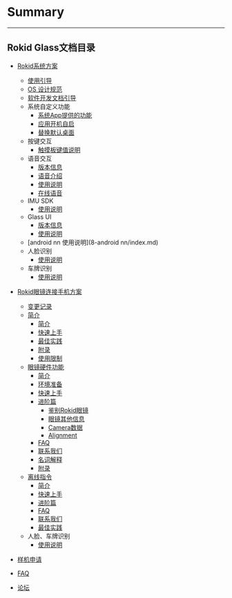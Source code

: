 # Summary
---------

Rokid Glass文档目录
---------
* [Rokid系统方案](README.md)
    * [使用引导](howtouse.md)
    * [OS 设计规范](5-design/index.md)
    * [软件开发文档引导](README.md)
    * 系统自定义功能
	   - [系统App提供的功能](1-system/sysapp.md)
	   - [应用开机自启](1-system/AutoStart.md)
	   - [替换默认桌面](1-system/ReplaceLauncher.md)
    * 按键交互
      - [触摸板键值说明](1-system/index.md)
    * 语音交互
        - [版本信息](2-sdk/3-voice-sdk/InstructSdk/ReleaseNotes.md)
        - [语音介绍](2-sdk/3-voice-sdk/AccessibilityInstruct.md)
        - [使用说明](2-sdk/3-voice-sdk/InstructSdk/InstructSdk.md)
        - [在线语音](2-sdk/3-voice-sdk/SpeechManager.md)
    * IMU SDK
        - [使用说明](2-sdk/8-imu-sdk/index.md)
    * Glass UI
        - [版本信息](2-sdk/5-ui-sdk/ReleaseNotes.md)
        - [使用说明](2-sdk/5-ui-sdk/index.md)
    * [android nn 使用说明](8-android nn/index.md)
    * 人脸识别
        - [使用说明](2-sdk/1-face-sdk/index_offline.md)
    * 车牌识别
        - [使用说明](2-sdk/2-lpr-sdk/index_offline.md)

* [Rokid眼镜连接手机方案](7-glassmobile/res/mobile_glass/introduction.md)
    * [变更记录](7-glassmobile/res/mobile_glass/ChangeLog.md)
    * [简介](7-glassmobile/res/mobile_glass/introduction.md)
        * [简介](7-glassmobile/res/mobile_glass/introduction.md#简介)
        * [快速上手](7-glassmobile/res/mobile_glass/introduction.md#快速上手)
        * [最佳实践](7-glassmobile/res/mobile_glass/introduction.md#最佳实践)
        * [附录](7-glassmobile/res/mobile_glass/introduction.md#附录)
        * [使用限制](7-glassmobile/res/mobile_glass/introduction.md#使用限制)
    * [眼镜硬件功能](7-glassmobile/res/mobile_glass/glass_hardware.md)
        * [简介](7-glassmobile/res/mobile_glass/glass_hardware.md#简介)
        * [环境准备](7-glassmobile/res/mobile_glass/glass_hardware.md#环境准备)
        * [快速上手](7-glassmobile/res/mobile_glass/glass_hardware.md#快速上手)
        * [进阶篇](7-glassmobile/res/mobile_glass/glass_hardware.md#进阶篇)
            * [鉴别Rokid眼镜](7-glassmobile/res/mobile_glass/glass_hardware.md#如何鉴别usbdevice为rokid眼镜)
            * [眼镜其他信息](7-glassmobile/res/mobile_glass/glass_hardware.md#获取眼镜其他信息)
            * [Camera数据](7-glassmobile/res/mobile_glass/glass_hardware.md#获取摄像头数据)
            * [Alignment](7-glassmobile/res/mobile_glass/glass_hardware.md#alignment对齐)
        * [FAQ](7-glassmobile/res/mobile_glass/glass_hardware.md#faq)
        * [联系我们](7-glassmobile/res/mobile_glass/glass_hardware.md#联系我们)
        * [名词解释](7-glassmobile/res/mobile_glass/glass_hardware.md#名词解释)
        * [附录](7-glassmobile/res/mobile_glass/glass_hardware.md#附录)
    * [离线指令](7-glassmobile/res/mobile_glass/offline_command.md)
        * [简介](7-glassmobile/res/mobile_glass/offline_command.md#简介)
        * [快速上手](7-glassmobile/res/mobile_glass/offline_command.md#快速上手)
        * [进阶篇](7-glassmobile/res/mobile_glass/offline_command.md#进阶篇)
        * [FAQ](7-glassmobile/res/mobile_glass/offline_command.md#faq)
        * [联系我们](7-glassmobile/res/mobile_glass/offline_command.md#联系我们)
        * [最佳实践](7-glassmobile/res/mobile_glass/offline_command.md#最佳实践)
    * 人脸、车牌识别
       * [使用说明](7-glassmobile/res/mobile_glass/glass_recog_sdk_offline.md)
* [样机申请](3-support/index.md)
* [FAQ](0-faq/index.md) 
* [论坛](6-forum/index.md)

